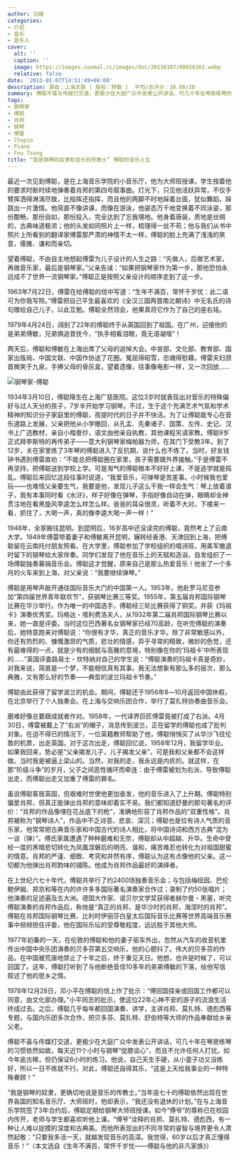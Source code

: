 ```yaml
---
author: 马婕
categories:
- 介绍
- 音乐
- 音乐人
cover:
  alt: ''
  caption: ''
  image: https://images.soomal.cc/images/doc/20130107/00026381.webp
  relative: false
date: '2013-01-07T14:51:49+08:00'
description: 源自：上海文联 | 版权：转载 |  平均/总评分：10.00/20
summary: 傅聪不喜与传媒打交道，更极少在大庭广众中发表公开讲话，可几十年在琴房练琴的习惯依然如故。每天近11个小时与钢琴“促膝谈心”，而且不允许任何人打扰。如今年逾古稀，但仍保证6小时的练习。他说，自己天生手硬，从小童子功又没练好，所以一日不练就不行。对此，傅聪还自得其乐……
tags:
- 钢琴家
- 傅聪
- 肖邦
- 钢琴
- 傅雷
- Chopin
- Piano
- Fou Tsong
title: “我是钢琴的奴隶和音乐的传教士” 傅聪的音乐人生
---
```


最近一次见到傅聪，是在上海音乐学院的小音乐厅，他为大师班授课，学生按着他的要求时断时续地弹奏着肖邦的第四号叙事曲。灯光下，只见他活跃异常，不仅手臂挥洒得淋漓尽致，比指挥还指挥，而且他的两脚不时地跺着台面，犹似舞蹈，跺跳出一片激情。他简直不像讲课，而像在游泳，他姿态万千地变换着不同泳姿，那份酣畅，那份自如，那份投入，完全达到了忘我境地。他身着唐装，质地是丝绸的，古典味道极浓；他的头发如同照片上一样，梳理得一丝不苟；他与我们从书中照片上所看到的翻译家傅雷那严肃的神情不太一样，傅聪的脸上充满了浅浅的笑意，儒雅、谦和而亲切。

望着傅聪，不由自主地想起傅雷为儿子设计的人生之路：“先做人，后做艺术家，再做音乐家，最后是钢琴家。”父亲告诫：“如果把钢琴家作为第一步，那他恐怕永远成不了世界一流钢琴家。”傅聪正是按照父亲设计的顺序走到了这一步。

1963年7月22日，傅雷在给傅聪的信中写道：“生年不满百，常怀千岁忧：此二语可为你我写照。”傅雷把自己平生最喜欢的《全汉三国两晋南北朝诗》中无名氏的诗句赠给自己儿子，以此互勉。傅聪全然领会，他果真将它作为了自己的座右铭。

1979年4月24日，阔别了22年的傅聪终于从英国回到了祖国。在广州，迎接他的是弟弟傅敏，兄弟俩追昔抚今，“执手相看泪眼，竟无语凝噎”！

两天后，傅聪和傅敏在上海出席了父母的追悼大会。中宣部、文化部、教育部、国家出版局、中国文联、中国作协送了花圈。冤屈得昭雪，忠魂得慰藉，傅雷夫妇颔首微笑于九泉。手捧父母的骨灰盒，望着遗像，往事像电影一样，又一次回放……

![钢琴家-傅聪](https://images.soomal.cc/images/doc/20130107/00026381.webp)





1934年3月10日，傅聪降生在上海广慈医院。这位3岁时就表现出对音乐的特殊偏好与过人天分的孩子，7岁半开始学习钢琴。不过，生于这个充满艺术气氛和学术精神的知识分子家庭里的傅聪，孩提时代的日子并不快活。为了让傅聪能专心在音乐道路上发展，父亲把他从小学撤回，从孔孟、先秦诸子、国策、左传、史记、汉书上广选教材，亲自小楷誊抄，语文由他亲自执教，其他课程另请家教。傅聪9岁正式拜李斯特的再传弟子――意大利钢琴家梅帕器为师，在其门下受教3年。到了12岁，关在家里练了3年琴的傅聪进入了反抗期，说什么也不练了。当时，好友钱钟书遇到傅雷直劝：“不能总把傅聪圈在家里，孩子需要跟外界接触。”于是傅雷不再坚持，把傅聪送到学校上学。可是淘气的傅聪根本不好好上课，不是逃学就是捣乱。傅聪后来回忆这段往事时说道，“我爱音乐，可弹琴是苦差事。小时候我也爱玩――也难怪父亲要生气，我要是他，发现儿子这么干我一样会生气：琴上放着谱子，我有本事同时看《水浒》，样子好像在弹琴，手指好像自动在弹，眼睛却全神贯注地在看黑旋风李逵怎么样怎么样。爸爸的耳朵很灵，听着不大对，下楼来一看，抓住了，大喝一声，真的像李逵大喝一声一样！”

1948年，全家搬往昆明。到昆明后，16岁高中还没读完的傅聪，竟然考上了云南大学。1949年傅雷带着妻子和傅敏离开昆明，辗转经香港、天津回到上海，把傅聪留在云南托付朋友照看。在大学里，傅聪参加了学校组织的唱诗班，用美军撤退时留下的钢琴给大家伴奏。同学们发现了他在音乐上的天赋和造诣，自发组织了一场傅聪独奏募捐音乐会。傅聪这才觉醒，原来自己是那么热爱音乐！他坐了一个多月的火车来到上海，对父亲说：“我要继续弹琴。”

傅聪是用琴声敲开通往国际音乐大门的中国第一人。1953年，他赴罗马尼亚参加“第四届世界青年联欢节”，获钢琴比赛三等奖。1955年，第五届肖邦国际钢琴比赛在华沙举行。作为唯一的中国选手，傅聪经三轮比赛获得了铜奖，并获《玛祖卡》演奏优秀奖。玛格达・塔利费洛夫人，从1932年第二届肖邦国际钢琴比赛以来，她一直是评委。当时这位巴西著名女钢琴家已经70高龄，在听完傅聪的演奏后，她特意跑来对傅聪说：“你很有才华，真正的音乐才华。除了非常敏感以外，你还有热烈的、慷慨激昂的气质，悲壮的情感，异乎寻常的精致，微妙的色觉，还有最难得的一点，就是少有的细腻与高雅的意境，特别像在你的‘玛祖卡’中所表现的……”英国评委路易士・坎特纳对自己的学生说：“傅聪演奏的玛祖卡真是奇妙，对我来说，简直是一个梦，不能相信真有其事。我无法想象有那么多的层次，那么典雅，又有那么好的节奏――典型的波兰玛祖卡节奏。”

傅聪由此获得了留学波兰的机会。期间，傅聪还于1956年8―10月返回中国休假，在北京举行了个人独奏会。在上海与交响乐团合作，举行了莫扎特协奏曲音乐会。

磨难好像总要跟成就者作对。1958年，一代译界巨匠傅雷竟被打成了右派。4月30日，傅雷被戴上了“右派”的帽子，消息传到波兰，正在留学的傅聪也成了批判对象。在迫不得已的情况下，一位英籍教师帮助了他，傅聪悄悄买了从华沙飞往伦敦的机票，出走英国。对于这次出走，傅聪回忆说，1958年12月，我留学毕业。如果我回来，势必是“父亲揭发儿子，儿子揭发父亲”，可是我和父亲都不会这样做。当时我是被逼上梁山的。当然，对我的走，我永远是内疚的。就这样，在那“阶级斗争”的岁月，父子之间恶性循环而牵连：由于傅雷被划为右派，导致傅聪出走，而傅聪出走又加重了傅雷的罪名。

虽说傅聪客居英国，但艰难时世使他更加奋发，他的音乐进入了上升期。傅聪特别偏爱肖邦，但真正能弹出肖邦的意味却着实不易。我们都知道舒曼的那句著名的评价：“肖邦的作品像埋在花丛底下的枪”，准确地形容了肖邦作品的“双重性格”。肖邦被称为“钢琴诗人”，作品中不乏诗意、悲哀、深沉；傅聪也是位有诗人气质的音乐家，他常常把古典音乐家和中国古代的诗人相比，将中国诗词和西方古典“混为一谈（弹）”。傅氏家属遭遇了种种磨难和无奈，傅聪却从中超越、升华。生命中曾经一度的黑暗悲切转化为凤凰涅磐后的明亮、谐和，痛苦难忍也转化为对祖国甜蜜的情意。肖邦的严谨、细致、考究和井然有序，傅聪认为这有点像他的父亲。这一切都为他弹出肖邦韵味的铺陈。他成为肖邦作品最好的演绎者。

在上世纪六七十年代，傅聪共举行了约2400场独奏音乐会；与包括梅纽因、巴伦鲍伊姆、郑京和等在内的许许多多国际著名演奏家合作过；录制了约50张唱片；他演奏的足迹遍及五大洲。德国大作家、诺贝尔文学奖获得者赫尔曼・黑塞，听完傅聪演奏的肖邦作品后，称他是“真正的肖邦，是华沙时的肖邦，海涅时的肖邦”。傅聪在肖邦国际钢琴比赛、比利时伊丽莎白皇太后国际音乐比赛等世界高端音乐赛事中频频担任评委，他在国际乐坛的受尊敬程度，远远胜于其他大师。

1977年初春的一天，在伦敦的傅聪和他的妻子驱车外出，忽然从汽车的收音机里传出中国中央乐团演奏的贝多芬第五交响乐，他的心颤抖了。伟大的贝多芬的作品，在中国被荒唐地禁止了十年之后，终于重见天日。他想，也许是时候了，可以回国了。这年，傅聪打听到了与他断绝音信10多年的弟弟傅敏的下落，给他写信叙述了他的思乡之情。

1978年12月28日，邓小平在傅聪的信上作了批示：“傅回国探亲或回国工作都可以同意，由文化部办理。”小平同志的批示，使这位22年心神不安的游子的流浪生活终成过去。之后，傅聪几乎每年都回国演奏、讲学，主讲肖邦、莫扎特、德彪西等专题，与国内乐团多次合作，把贝多芬、莫扎特、舒伯特等大师的作品奉献给乡亲父老。

傅聪不喜与传媒打交道，更极少在大庭广众中发表公开讲话，可几十年在琴房练琴的习惯依然如故。每天近11个小时与钢琴“促膝谈心”，而且不允许任何人打扰。如今年逾古稀，但仍保证6小时的练习。他说，自己天生手硬，从小童子功又没练好，所以一日不练就不行。对此，傅聪还自得其乐，“这是上天给我事业的一种特殊眷顾！”

“我是钢琴的奴隶，更确切地说是音乐的传教士。”当年逾七十的傅聪依然出现在世界各国的知名音乐厅、大师班时，他却表示，“我还没有退休的计划。”在与上海音乐学院签了3年合约后，傅聪定期给钢琴大师班授课。如今“傅爷”的尊称已在校园内传开，老师与学生都喜欢听他上课。“傅爷”诠释的肖邦、莫扎特、德彪西，有一种让人难以捉摸的深度和古典美。而他所表现出的不同寻常的睿智与境界更令人肃然起敬：“只要我多活一天，就越发现音乐的高深。我觉得，60岁以后才真正懂得音乐！”（本文选自《生年不满百，常怀千岁忧――傅聪与他的非凡家族》）